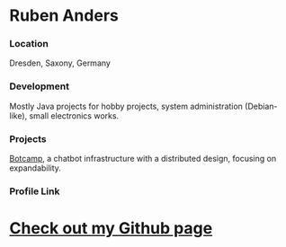 # Ruben Anders

### Location

Dresden, Saxony, Germany

### Development

Mostly Java projects for hobby projects, system administration (Debian-like), small electronics works.

### Projects

[Botcamp](https://gitlab.lg-server.de/botcamp/botcamp), a chatbot infrastructure with a distributed design, focusing on expandability.

### Profile Link

# [Check out my Github page](https://github.com/RAnders00)
